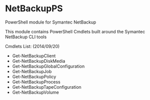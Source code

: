 NetBackupPS
===========

PowerShell module for Symantec NetBackup

This module contains PowerShell Cmdlets built around the Symantec NetBackup CLI tools


Cmdlets List: (2014/09/20)

-  Get-NetBackupClient
-  Get-NetBackupDiskMedia
-  Get-NetBackupGlobalConfiguration
-  Get-NetBackupJob
-  Get-NetBackupPolicy
-  Get-NetBackupProcess
-  Get-NetBackupTapeConfiguration
-  Get-NetBackupVolume
